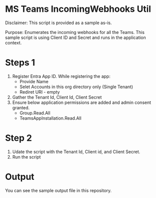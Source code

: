 # MS Teams IncomingWebhooks Util
Disclaimer: This script is provided as a sample as-is. 

Purpose: Enumerates the incoming webhooks for all the Teams. This sample script is using Client ID and Secret and runs in the application context.

# Steps 1
1. Register Entra App ID. While registering the app:
    * Provide Name
    * Selet Accounts in this org directory only (Single Tenant)
    * Rediret URI - empty
2. Gather the Tenant Id, Client Id, Client Secret
3. Ensure below application permissions are added and admin consent granted.
    * Group.Read.All
    * TeamsAppInstallation.Read.All

# Step 2
1. Udate the script with the Tenant Id, Client id, and Client Secret.
2. Run the script

# Output
You can see the sample output file in this repository. 